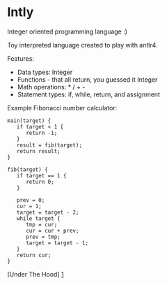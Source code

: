 Intly
=====

Integer oriented programming language :)

Toy interpreted language created to play with antlr4.

Features:
* Data types: Integer
* Functions - that all return, you guessed it Integer
* Math operations: * / + -
* Statement types: if, while, return, and assignment

Example Fibonacci number calculator:
```
main(target) {
   if target < 1 {
      return -1; 
   }
   result = fib(target);
   return result;
}

fib(target) {
   if target == 1 {
      return 0; 
   }

   prev = 0;
   cur = 1;
   target = target - 2;
   while target {
      tmp = cur;
      cur = cur + prev;
      prev = tmp;
      target = target - 1;
   }
   return cur;
}
```

[Under The Hood] [1]

[1]: https://github.com/johnbradley/Intly/blob/master/Notes.md            "Notes"
